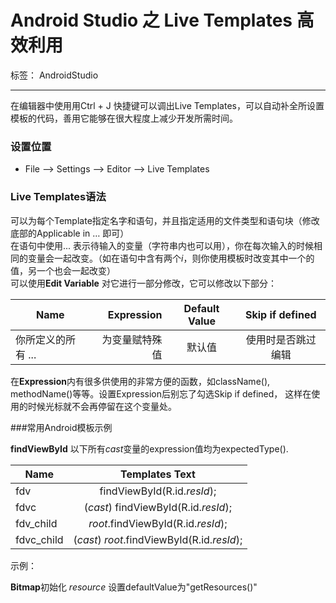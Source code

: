 # Android Studio 之 Live Templates 高效利用

标签： AndroidStudio

------

在编辑器中使用用Ctrl + J 快捷键可以调出Live Templates，可以自动补全所设置模板的代码，善用它能够在很大程度上减少开发所需时间。

### 设置位置
- File --> Settings --> Editor --> Live Templates

### Live Templates语法

可以为每个Template指定名字和语句，并且指定适用的文件类型和语句块（修改底部的Applicable in … 即可）      
在语句中使用$...$ 表示待输入的变量（字符串内也可以用），你在每次输入的时候相同的变量会一起改变。（如在语句中含有两个$i$，则你使用模板时改变其中一个的值，另一个也会一起改变）      
可以使用**Edit Variable** 对它进行一部分修改，它可以修改以下部分：               

| Name        | Expression  | Default Value  | Skip if defined  |
| ------------   | -----:  | :----:  | :-----: |
| 你所定义的所有 $...$ | 为变量赋特殊值 |  默认值 |使用时是否跳过编辑 |

在**Expression**内有很多供使用的非常方便的函数，如className(), methodName()等等。设置Expression后别忘了勾选Skip if defined， 这样在使用的时候光标就不会再停留在这个变量处。   

###常用Android模板示例 

**findViewById** 以下所有$cast$变量的expression值均为expectedType().

| Name        | Templates Text  | 
| ------------| :-----:  |
| fdv         | findViewById(R.id.$resId$); |
| fdvc        | ($cast$) findViewById(R.id.$resId$); |
| fdv_child   | $root$.findViewById(R.id.$resId$); |
| fdvc_child  | ($cast$) $root$.findViewById(R.id.$resId$); |     

示例：


**Bitmap**初始化 $resource$ 设置defaultValue为"getResources()"

    
    
    
    
    
    
    
    
    
    
    
    
    
    
    
    
    
    
    
    
    
    
    
    
    
    
    
    
    
    
    
    
    
    
    
    
